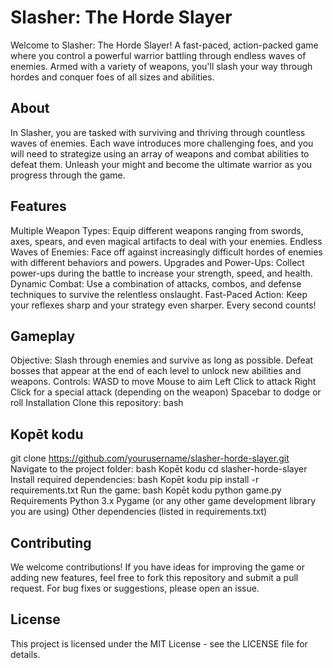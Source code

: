 # Slasher: The Horde Slayer
Welcome to Slasher: The Horde Slayer! A fast-paced, action-packed game where you control a powerful warrior battling through endless waves of enemies. Armed with a variety of weapons, you'll slash your way through hordes and conquer foes of all sizes and abilities.

## About
In Slasher, you are tasked with surviving and thriving through countless waves of enemies. Each wave introduces more challenging foes, and you will need to strategize using an array of weapons and combat abilities to defeat them. Unleash your might and become the ultimate warrior as you progress through the game.

## Features
Multiple Weapon Types: Equip different weapons ranging from swords, axes, spears, and even magical artifacts to deal with your enemies.
Endless Waves of Enemies: Face off against increasingly difficult hordes of enemies with different behaviors and powers.
Upgrades and Power-Ups: Collect power-ups during the battle to increase your strength, speed, and health.
Dynamic Combat: Use a combination of attacks, combos, and defense techniques to survive the relentless onslaught.
Fast-Paced Action: Keep your reflexes sharp and your strategy even sharper. Every second counts!
## Gameplay
Objective: Slash through enemies and survive as long as possible. Defeat bosses that appear at the end of each level to unlock new abilities and weapons.
Controls:
WASD to move
Mouse to aim
Left Click to attack
Right Click for a special attack (depending on the weapon)
Spacebar to dodge or roll
Installation
Clone this repository:
bash
## Kopēt kodu
git clone https://github.com/yourusername/slasher-horde-slayer.git
Navigate to the project folder:
bash
Kopēt kodu
cd slasher-horde-slayer
Install required dependencies:
bash
Kopēt kodu
pip install -r requirements.txt
Run the game:
bash
Kopēt kodu
python game.py
Requirements
Python 3.x
Pygame (or any other game development library you are using)
Other dependencies (listed in requirements.txt)
## Contributing
We welcome contributions! If you have ideas for improving the game or adding new features, feel free to fork this repository and submit a pull request. For bug fixes or suggestions, please open an issue.

## License
This project is licensed under the MIT License - see the LICENSE file for details.

